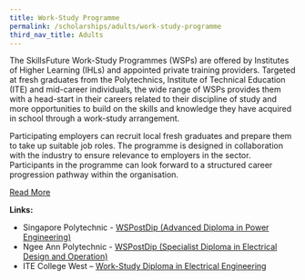 ```yaml
---
title: Work-Study Programme
permalink: /scholarships/adults/work-study-programme
third_nav_title: Adults
---
```

The SkillsFuture Work-Study Programmes (WSPs) are offered by Institutes of Higher Learning (IHLs) and appointed private training providers. Targeted at fresh graduates from the Polytechnics, Institute of Technical Education (ITE) and mid-career individuals, the wide range of WSPs provides them with a head-start in their careers related to their discipline of study and more opportunities to build on the skills and knowledge they have acquired in school through a work-study arrangement.

Participating employers can recruit local fresh graduates and prepare them to take up suitable job roles. The programme is designed in collaboration with the industry to ensure relevance to employers in the sector. Participants in the programme can look forward to a structured career progression pathway within the organisation.

<a href="https://programmes.enterprisejobskills.gov.sg/WorkStudyEmployerProgrammes/Programme_Summary.aspx" target="_blank">Read More</a>  

**Links:**  
* Singapore Polytechnic - <a href="https://programmes.enterprisejobskills.gov.sg/WorkStudyEmployerProgrammes/Programme_Details.aspx?ProgrammeID=P00000485" target="_blank">WSPostDip (Advanced Diploma in Power Engineering)</a>
* Ngee Ann Polytechnic - <a href="https://programmes.enterprisejobskills.gov.sg/WorkStudyEmployerProgrammes/Programme_Details.aspx?ProgrammeID=P00000501" target="_blank">WSPostDip (Specialist Diploma in Electrical Design and Operation)</a>
* ITE College West – <a href="https://www.ite.edu.sg/courses/course-finder/course/work-study-diploma-in-electrical-engineering" target="_blank">Work-Study Diploma in Electrical Engineering</a>

